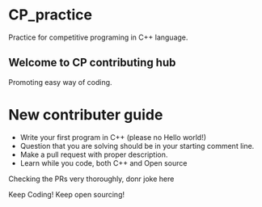 # CP_practice
Practice for competitive programing  in C++ language.
## Welcome to CP contributing hub
Promoting easy way of coding.

# New contributer guide
- Write your first program in C++ (please no Hello world!)
- Question that you are solving should be in your starting comment line.
- Make a pull request with proper description.
- Learn while you code, both C++ and Open source

Checking the PRs very thoroughly, donr joke here

Keep Coding!
Keep open sourcing!
